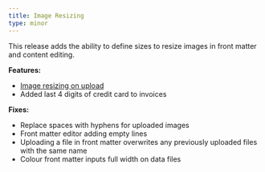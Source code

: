 ```yaml
---
title: Image Resizing
type: minor
---
```



This release adds the ability to define sizes to resize images in front matter and content editing.

**Features:**

* [Image resizing on upload](/editing/options/#image-uploads)
* Added last 4 digits of credit card to invoices

**Fixes:**

* Replace spaces with hyphens for uploaded images
* Front matter editor adding empty lines
* Uploading a file in front matter overwrites any previously uploaded files with the same name
* Colour front matter inputs full width on data files